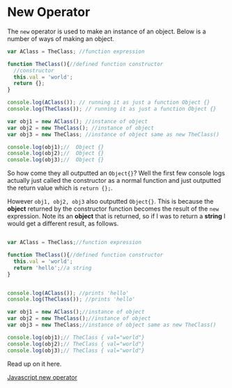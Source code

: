 # New Operator

The `new` operator is used to make an instance of an object.  Below is a number of ways of making an object.

```js
var AClass = TheClass; //function expression

function TheClass(){//defined function constructor
  //constructor
  this.val = 'world';
  return {};
}

console.log(AClass()); // running it as just a function Object {}
console.log(TheClass()); // running it as just a function Object {}

var obj1 = new AClass(); //instance of object
var obj2 = new TheClass(); //instance of object
var obj3 = new TheClass; //instance of object same as new TheClass()

console.log(obj1);//  Object {}
console.log(obj2);//  Object {}
console.log(obj3);//  Object {}
```

So how come they all outputted an `Object{}`?  Well the first few console logs actually just called the constructor as a normal function and just outputted the return value which is `return {};`.

However `obj1, obj2, obj3` also outputted `Object{}`.  This is because the **object** returned by the constructor function becomes the result of the `new` expression.  Note its an **object** that is returned, so if I was to return a **string** I would get a different result, as follows.

```js

var AClass = TheClass;//function expression

function TheClass(){//defined function constructor
  this.val = 'world';
  return 'hello';//a string
}


console.log(AClass()); //prints 'hello'
console.log(TheClass()); //prints 'hello'

var obj1 = new AClass();//instance of object
var obj2 = new TheClass();//instance of object
var obj3 = new TheClass;//instance of object same as new TheClass()

console.log(obj1);// TheClass { val="world"}
console.log(obj2);// TheClass { val="world"}
console.log(obj3);// TheClass { val="world"}
```

Read up on it here.

[Javascript new operator](https://developer.mozilla.org/en-US/docs/Web/JavaScript/Reference/Operators/new)
